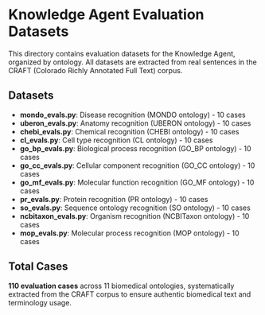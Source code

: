 # Knowledge Agent Evaluation Datasets

This directory contains evaluation datasets for the Knowledge Agent, organized by ontology. All datasets are extracted from real sentences in the CRAFT (Colorado Richly Annotated Full Text) corpus.

## Datasets

- **mondo_evals.py**: Disease recognition (MONDO ontology) - 10 cases
- **uberon_evals.py**: Anatomy recognition (UBERON ontology) - 10 cases
- **chebi_evals.py**: Chemical recognition (CHEBI ontology) - 10 cases
- **cl_evals.py**: Cell type recognition (CL ontology) - 10 cases
- **go_bp_evals.py**: Biological process recognition (GO_BP ontology) - 10 cases
- **go_cc_evals.py**: Cellular component recognition (GO_CC ontology) - 10 cases
- **go_mf_evals.py**: Molecular function recognition (GO_MF ontology) - 10 cases
- **pr_evals.py**: Protein recognition (PR ontology) - 10 cases
- **so_evals.py**: Sequence ontology recognition (SO ontology) - 10 cases
- **ncbitaxon_evals.py**: Organism recognition (NCBITaxon ontology) - 10 cases
- **mop_evals.py**: Molecular process recognition (MOP ontology) - 10 cases

## Total Cases

**110 evaluation cases** across 11 biomedical ontologies, systematically extracted from the CRAFT corpus to ensure authentic biomedical text and terminology usage.
